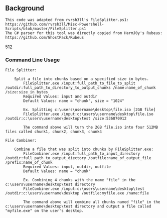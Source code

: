 ## Background
	This code was adapted from rvrsh3ll's FileSplitter.ps1: https://github.com/rvrsh3ll/Misc-Powershell-Scripts/blob/master/FileSplitter.ps1
	The C# parser for this tool was directly copied from HarmJ0y's Rubeus: https://github.com/GhostPack/Rubeus
512

### Command Line Usage

    File Splitter:

        Split a file into chunks based on a specified size in bytes.
            FileSplitter.exe /input:full_path_to_file_to_split /outdir:full_path_to_directory_to_output_chunks /name:name_of_chunk /size:size_in_bytes
        	Required Values: input and outdir
        	Default Values: name = "chunk", size = "1024"

            Ex. Splitting c:\users\username\desktop\file.iso [2GB file]
            FileSplitter.exe /input:c:\users\username\desktop\file.iso /outdir:c:\users\username\desktop\test /size:536870912

            The command above will turn the 2GB file.iso into four 512MB files called chunk1, chunk2, chunk3, chunk4

    File Combiner:

        Combine a file that was split into chunks by FileSplitter.exe:
            FileCombiner.exe /input:full_path_to_input_directory /outdir:full_path_to_output_diectory /outfile:name_of_output_file /prefix:name_of_chunk
            Required Values: input, outdir, outfile
            Default Values: name = "chunk"

            Ex. Combining 4 chunks with the name "file" in the c:\users\username\desktop\test directory
            FileCombiner.exe /input:c:\users\username\desktop\test /outdir:c:\users\username\desktop /outfile:myfile.exe /name:file

            The command above will combine all chunks named "file" in the c:\users\username\desktop\test directory and output a file called "myfile.exe" on the user's desktop.
